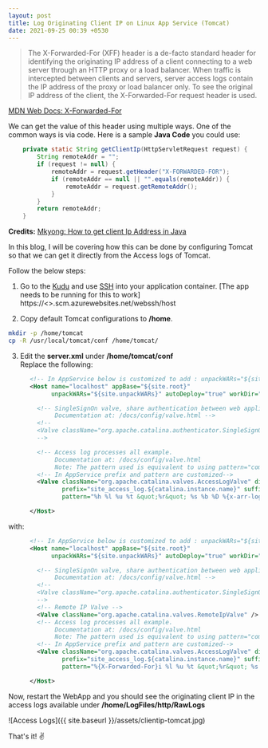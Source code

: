 ```yaml
---
layout: post
title: Log Originating Client IP on Linux App Service (Tomcat)
date: 2021-09-25 00:39 +0530
---
```


> The X-Forwarded-For (XFF) header is a de-facto standard header for identifying the originating IP address of a client connecting to a web server through an HTTP proxy or a load balancer. When traffic is intercepted between clients and servers, server access logs contain the IP address of the proxy or load balancer only. To see the original IP address of the client, the X-Forwarded-For request header is used.

[MDN Web Docs: X-Forwarded-For](https://developer.mozilla.org/en-US/docs/Web/HTTP/Headers/X-Forwarded-For)

We can get the value of this header using multiple ways. One of the common ways is via code. Here is a sample __Java Code__ you could use:

```java
    private static String getClientIp(HttpServletRequest request) {
        String remoteAddr = "";
        if (request != null) {
            remoteAddr = request.getHeader("X-FORWARDED-FOR");
            if (remoteAddr == null || "".equals(remoteAddr)) {
                remoteAddr = request.getRemoteAddr();
            }
        }
        return remoteAddr;
    }
```

__Credits:__ [Mkyong: How to get client Ip Address in Java](https://mkyong.com/java/how-to-get-client-ip-address-in-java/)

In this blog, I will be covering how this can be done by configuring Tomcat so that we can get it directly from the Access logs of Tomcat.

Follow the below steps:

1. Go to the [Kudu](https://docs.microsoft.com/en-us/azure/app-service/resources-kudu) and use [SSH](https://docs.microsoft.com/en-us/azure/app-service/configure-linux-open-ssh-session) into your application container. [The app needs to be running for this to work]
https://<<webappname>>.scm.azurewebsites.net/webssh/host

2. Copy default Tomcat configurations to __/home__.  
```bash
mkdir -p /home/tomcat  
cp -R /usr/local/tomcat/conf /home/tomcat/
```

3. Edit the __server.xml__ under __/home/tomcat/conf__  
Replace the following:

```xml
      <!-- In AppService below is customized to add : unpackWARs="${site.unpackWARs}" and workDir="${site.tempdir}-->
      <Host name="localhost" appBase="${site.root}"
            unpackWARs="${site.unpackWARs}" autoDeploy="true" workDir="${site.tempdir}">

        <!-- SingleSignOn valve, share authentication between web applications
             Documentation at: /docs/config/valve.html -->
        <!--
        <Valve className="org.apache.catalina.authenticator.SingleSignOn" />
        -->

        <!-- Access log processes all example.
             Documentation at: /docs/config/valve.html
             Note: The pattern used is equivalent to using pattern="common" -->
        <!-- In AppService prefix and pattern are customized-->
        <Valve className="org.apache.catalina.valves.AccessLogValve" directory="${site.logdir}/http/RawLogs"
               prefix="site_access_log.${catalina.instance.name}" suffix=".txt"
               pattern="%h %l %u %t &quot;%r&quot; %s %b %D %{x-arr-log-id}i" />

      </Host>
```

with:

```xml
      <!-- In AppService below is customized to add : unpackWARs="${site.unpackWARs}" and workDir="${site.tempdir}-->
      <Host name="localhost" appBase="${site.root}"
            unpackWARs="${site.unpackWARs}" autoDeploy="true" workDir="${site.tempdir}">

        <!-- SingleSignOn valve, share authentication between web applications
             Documentation at: /docs/config/valve.html -->
        <!--
        <Valve className="org.apache.catalina.authenticator.SingleSignOn" />
        -->
        <!-- Remote IP Valve -->
        <Valve className="org.apache.catalina.valves.RemoteIpValve" />
        <!-- Access log processes all example.
             Documentation at: /docs/config/valve.html
             Note: The pattern used is equivalent to using pattern="common" -->
        <!-- In AppService prefix and pattern are customized-->
        <Valve className="org.apache.catalina.valves.AccessLogValve" directory="${site.logdir}/http/RawLogs"
               prefix="site_access_log.${catalina.instance.name}" suffix=".txt"
               pattern="%{X-Forwarded-For}i %l %u %t &quot;%r&quot; %s %b %D %{x-arr-log-id}i" />

      </Host>
```

Now, restart the WebApp and you should see the originating client IP in the access logs available under __/home/LogFiles/http/RawLogs__

![Access Logs]({{ site.baseurl }}/assets/clientip-tomcat.jpg)

That's it! :v:

